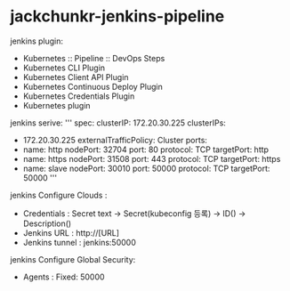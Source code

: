 # jackchunkr-jenkins-pipeline

jenkins plugin:
- Kubernetes :: Pipeline :: DevOps Steps
- Kubernetes CLI Plugin
- Kubernetes Client API Plugin
- Kubernetes Continuous Deploy Plugin
- Kubernetes Credentials Plugin
- Kubernetes plugin


jenkins serive: 
'''
spec:
  clusterIP: 172.20.30.225
  clusterIPs:
  - 172.20.30.225
  externalTrafficPolicy: Cluster
  ports:
  - name: http
    nodePort: 32704
    port: 80
    protocol: TCP
    targetPort: http
  - name: https
    nodePort: 31508
    port: 443
    protocol: TCP
    targetPort: https
  - name: slave
    nodePort: 30010
    port: 50000
    protocol: TCP
    targetPort: 50000
'''

jenkins Configure Clouds :
- Credentials : Secret text -> Secret(kubeconfig 등록) -> ID() -> Description()
- Jenkins URL : http://[URL]
- Jenkins tunnel : jenkins:50000

jenkins Configure Global Security:
- Agents : Fixed: 50000
 
